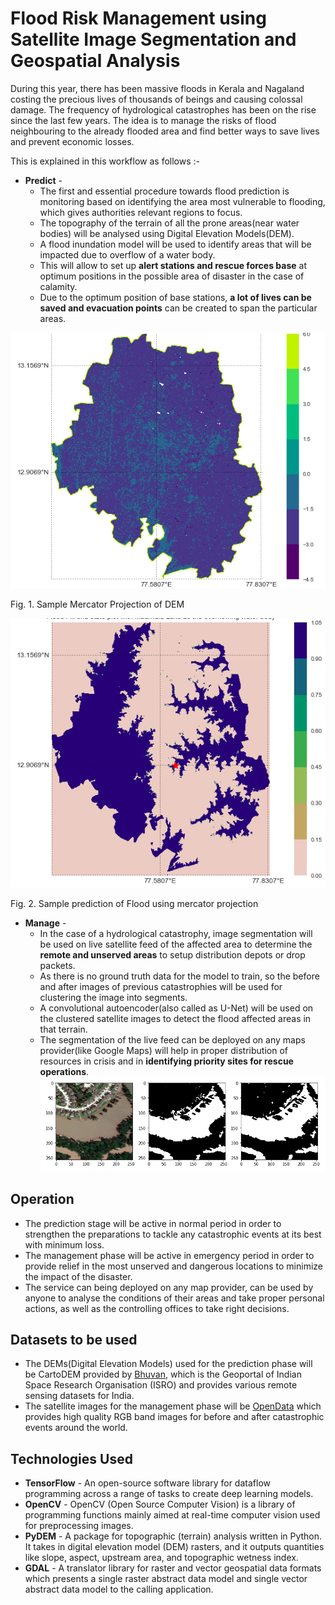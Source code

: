 # Flood Risk Management using Satellite Image Segmentation and Geospatial Analysis

During this year, there has been massive floods in Kerala and Nagaland costing the precious lives of thousands of beings and causing colossal damage. The frequency of hydrological catastrophes has been on the rise since the last few years. The idea is to manage the risks of flood neighbouring to the already flooded area and find better ways to save lives and prevent economic losses.

This is explained in this workflow as follows :-

- **Predict** -  
    * The first and essential procedure towards flood prediction is monitoring based on identifying the area most vulnerable to flooding, which    gives authorities relevant regions to focus.
    * The topography of the terrain of all the prone areas(near water bodies) will be analysed using Digital Elevation Models(DEM).
    * A flood inundation model will be used to identify areas that will be impacted due to overflow of a water body.
    * This will allow to set up **alert stations and rescue forces base** at optimum positions in the possible area of disaster in the case of calamity.
    * Due to the optimum position of base stations, **a lot of lives can be saved and evacuation points** can be created to span the particular areas.
    
![Mercator Projection of DEM](https://github.com/kumar1202/code.fun.do/blob/master/predict/merc_projection.png "Mercator Projection of DEM")

 Fig. 1. Sample Mercator Projection of DEM
 
 ![Flood Prediction](https://github.com/kumar1202/code.fun.do/blob/master/predict/flood_prediction.png "Flood Prediction")
 
 Fig. 2. Sample prediction of Flood using mercator projection


- **Manage** - 
    *  In the case of a hydrological catastrophy, image segmentation will be used on live satellite feed of the affected area to determine the **remote and unserved areas** to setup distribution depots or drop packets.
    *  As there is no ground truth data for the model to train, so the before and after images of previous catastrophies will be used for clustering the image into segments.
    *  A convolutional autoencoder(also called as U-Net) will be used on the clustered satellite images to detect the flood affected areas in that terrain.
    *  The segmentation of the live feed can be deployed on any maps provider(like Google Maps) will help in proper distribution of resources in crisis and in **identifying priority sites for rescue operations**.
![Flood Image Segmentation](https://github.com/kumar1202/code.fun.do/blob/master/manage/satellite_image_segmentation.png "Flood Image Segmentation")

## Operation

* The prediction stage will be active in normal period in order to strengthen the preparations to tackle any catastrophic events at its best with minimum loss.
* The management phase will be active in emergency period in order to provide relief in the most unserved and dangerous locations to minimize the impact of the disaster.
* The service can being deployed on any map provider, can be used by anyone to analyse the conditions of their areas and take proper personal actions, as well as the controlling offices to take right decisions.

## Datasets to be used

*  The DEMs(Digital Elevation Models) used for the prediction phase will be  CartoDEM provided by [Bhuvan](http://bhuvan.nrsc.gov.in/data/download/index.php), which is the Geoportal of Indian Space Research Organisation (ISRO) and provides various remote sensing datasets for India.
*  The satellite images for the management phase will be [OpenData](https://www.digitalglobe.com/opendata) which provides high quality RGB band images for before and after catastrophic events around the world.

## Technologies Used

- **TensorFlow** - An open-source software library for dataflow programming across a range of tasks to create deep learning models.
- **OpenCV** - OpenCV (Open Source Computer Vision) is a library of programming functions mainly aimed at real-time computer vision used for preprocessing images.
- **PyDEM** -  A package for topographic (terrain) analysis written in Python. It takes in digital elevation model (DEM) rasters, and it outputs quantities like slope, aspect, upstream area, and topographic wetness index.
- **GDAL** - A translator library for raster and vector geospatial data formats which  presents a single raster abstract data model and single vector abstract data model to the calling application.
